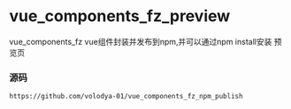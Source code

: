 # vue_components_fz_preview
vue_components_fz vue组件封装并发布到npm,并可以通过npm install安装 预览页

### 源码
```
https://github.com/volodya-01/vue_components_fz_npm_publish
```
